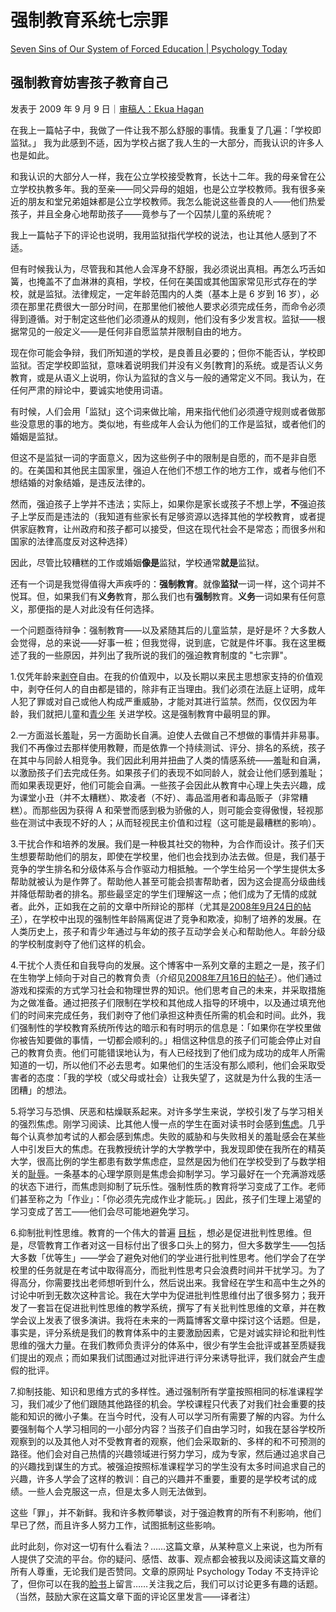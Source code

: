 # 强制教育系统七宗罪

[Seven Sins of Our System of Forced Education | Psychology Today](https://www.psychologytoday.com/us/blog/freedom-learn/200909/seven-sins-our-system-forced-education)

## 强制教育妨害孩子教育自己

发表于 2009 年 9 月 9 日｜[审稿人：Ekua Hagan](https://www.psychologytoday.com/us/docs/editorial-process)

在我上一篇帖子中，我做了一件让我不那么舒服的事情。我重复了几遍：「学校即监狱。」 我为此感到不适，因为学校占据了我人生的一大部分，而我认识的许多人也是如此。

和我认识的大部分人一样，我在公立学校接受教育，长达十二年。我的母亲曾在公立学校执教多年。我的至亲——同父异母的姐姐，也是公立学校教师。我有很多亲近的朋友和堂兄弟姐妹都是公立学校教师。我怎么能说这些善良的人——他们热爱孩子，并且全身心地帮助孩子——竟参与了一个囚禁儿童的系统呢？

我上一篇帖子下的评论也说明，我用监狱指代学校的说法，也让其他人感到了不适。

但有时候我认为，尽管我和其他人会浑身不舒服，我必须说出真相。再怎么巧舌如簧，也掩盖不了血淋淋的真相，学校，任何在美国或其他国家常见形式存在的学校，就是监狱。法律规定，一定年龄范围内的人类（基本上是 6 岁到 16 岁），必须在那里花费很大一部分时间，在那里他们被他人要求必须完成任务，而命令必须得到遵循。对于制定这些他们必须遵从的规则，他们没有多少发言权。监狱——根据常见的一般定义——是任何非自愿监禁并限制自由的地方。

现在你可能会争辩，我们所知道的学校，是良善且必要的；但你不能否认，学校即监狱。否定学校即监狱，意味着说明我们并没有义务[教育]的系统。或是否认义务教育，或是从语义上说明，你认为监狱的含义与一般的通常定义不同。我认为，在任何严肃的辩论中，要诚实地使用词语。

有时候，人们会用「监狱」这个词来做比喻，用来指代他们必须遵守规则或者做那些没意思的事的地方。类似地，有些成年人会认为他们的工作是监狱，或者他们的婚姻是监狱。

但这不是监狱一词的字面意义，因为这些例子中的限制是自愿的，而不是非自愿的。在美国和其他民主国家里，强迫人在他们不想工作的地方工作，或者与他们不想结婚的对象结婚，是违反法律的。

然而，强迫孩子上学并不违法；实际上，如果你是家长或孩子不想上学，**不**强迫孩子上学反而是违法的（我知道有些家长有足够资源以选择其他的学校教育，或者提供家庭教育，让州政府和孩子都可以接受，但这在现代社会不是常态；而很多州和国家的法律高度反对这种选择）

因此，尽管比较糟糕的工作或婚姻**像是**监狱，学校通常**就是**监狱。

还有一个词是我觉得值得大声疾呼的：**强制教育**。就像**监狱**一词一样，这个词并不悦耳。但，如果我们有**义务**教育，那么我们也有**强制**教育。**义务**一词如果有任何意义，那便指的是人对此没有任何选择。

一个问题亟待辩争：强制教育——以及紧随其后的儿童监禁，是好是坏？大多数人会觉得，总的来说——好事一桩；但我觉得，说到底，它就是件坏事。我在这里概述了我的一些原因，并列出了我所说的我们的强迫教育制度的 "七宗罪"。

1.仅凭年龄来[剥夺](https://www.psychologytoday.com/us/basics/denial)自由。在我的价值观中，以及长期以来民主思想家支持的价值观中，剥夺任何人的自由都是错的，除非有正当理由。我们必须在法庭上证明，成年人犯了罪或对自己或他人构成严重威胁，才能对其进行监禁。然而，仅仅因为年龄，我们就把儿童和[青少年](https://www.psychologytoday.com/us/basics/adolescence) 关进学校。这是强制教育中最明显的罪。

2.一方面滋长羞耻，另一方面助长自满。迫使人去做自己不想做的事情并非易事。我们不再像过去那样使用教鞭，而是依靠一个持续测试、评分、排名的系统，孩子在其中与同龄人相竞争。我们因此利用并扭曲了人类的情感系统——羞耻和自满，以激励孩子们去完成任务。如果孩子们的表现不如同龄人，就会让他们感到羞耻；而如果表现更好，他们可能会自满。一些孩子会因此从教育中心理上失去兴趣，成为课堂小丑（并不太糟糕）、欺凌者（不好）、毒品滥用者和毒品贩子（非常糟糕）。而那些因为获得 A 和荣誉而感到极为骄傲的人，则可能会变得傲慢，轻视那些在测试中表现不好的人；从而轻视民主价值和过程（这可能是最糟糕的影响）。

3.干扰合作和培养的发展。我们是一种极其社交的物种，为合作而设计。孩子们天生想要帮助他们的朋友，即使在学校里，他们也会找到办法去做。但是，我们基于竞争的学生排名和分级体系与合作驱动力相抵触。一个学生给另一个学生提供太多帮助就被认为是作弊了。帮助他人甚至可能会损害帮助者，因为这会提高分级曲线并降低帮助者的排名。那些最坚定的学生们理解这一点；他们成为了无情的成就者。此外，正如我在之前的文章中所辩论的那样（尤其是[2008年9月24日的帖子](http://www.psychologytoday.com/blog/freedom-learn/200809/why-we-should-stop-segregating-children-age-part-iii-older-children-are-ex?page=2)），在学校中出现的强制性年龄隔离促进了竞争和欺凌，抑制了培养的发展。在人类历史上，孩子和青少年通过与年幼的孩子互动学会关心和帮助他人。年龄分级的学校制度剥夺了他们这样的机会。

4.干扰个人责任和自我导向的发展。这个博客中一系列文章的主题之一是，孩子们在生物学上倾向于对自己的教育负责（介绍见[2008年7月16日的帖子](http://www.psychologytoday.com/blog/freedom-learn/200807/children-educate-themselves-i-outline-some-the-evidence)）。他们通过游戏和探索的方式学习社会和物理世界的知识。他们思考自己的未来，并采取措施为之做准备。通过把孩子们限制在学校和其他成人指导的环境中，以及通过填充他们的时间来完成任务，我们剥夺了他们承担这种责任所需的机会和时间。此外，我们强制性的学校教育系统所传达的暗示和有时明示的信息是：「如果你在学校里做你被告知要做的事情，一切都会顺利的。」相信这种信息的孩子们可能会停止对自己的教育负责。他们可能错误地认为，有人已经找到了他们成为成功的成年人所需知道的一切，所以他们不必去思考。如果他们的生活没有那么顺利，他们会采取受害者的态度：「我的学校（或父母或社会）让我失望了，这就是为什么我的生活一团糟」的想法。

5.将学习与恐惧、厌恶和枯燥联系起来。对许多学生来说，学校引发了与学习相关的强烈焦虑。刚学习阅读、比其他人慢一点的学生在面对读书时会感到[焦虑](https://www.psychologytoday.com/us/basics/anxiety)。几乎每个认真参加考试的人都会感到焦虑。失败的威胁和与失败相关的羞耻感会在某些人中引发巨大的焦虑。在我教授统计学的大学教学中，我发现即使在我所在的精英大学，很高比例的学生都患有数学焦虑症，显然是因为他们在学校受到了与数学相关的[耻辱](https://www.psychologytoday.com/us/basics/embarrassment)。一条基本的心理学原则是焦虑会抑制学习。学习最好在一个充满游戏感的状态下进行，而焦虑则抑制了玩乐性。强制性质的教育将学习变成了工作。老师们甚至称之为「作业」：「你必须先完成作业才能玩。」因此，孩子们生理上渴望的学习变成了苦工——他们会尽可能地避免学习。

6.抑制批判性思维。教育的一个伟大的普遍 [目标](https://www.psychologytoday.com/us/basics/motivation) ，想必是促进批判性思维。但是，尽管教育工作者对这一目标付出了很多口头上的努力，但大多数学生——包括大多数「优等生」——学会了避免对他们的学业进行批判性思考。他们学会了在学校里的任务就是在考试中取得高分，而批判性思考只会浪费时间并干扰学习。为了得高分，你需要找出老师想听到什么，然后说出来。我曾经在学生和高中生之外的讨论中听到无数次这种言论。我在大学中为促进批判性思维付出了很多努力；我开发了一套旨在促进批判性思维的教学系统，撰写了有关批判性思维的文章，并在教学会议上发表了很多演讲。我将在未来的一两篇博客文章中探讨这个话题。但是，事实是，评分系统是我们的教育体系中的主要激励因素，它是对诚实辩论和批判性思维的强大力量。在我们教师负责评分的体系中，很少有学生会批评或甚至质疑我们提出的观点；而如果我们试图通过对批评进行评分来诱导批评，我们就会产生虚假的批评。

7.抑制技能、知识和思维方式的多样性。通过强制所有学童按照相同的标准课程学习，我们减少了他们跟随其他路径的机会。学校课程只代表了对我们社会重要的技能和知识的微小子集。在当今时代，没有人可以学习所有需要了解的内容。为什么要强制每个人学习相同的一小部分内容？当孩子们自由学习时，如我在瑟谷学校所观察到的以及其他人对不受教育者的观察，他们会采取新的、多样的和不可预测的路径。他们会对自己热情的兴趣领域进行努力学习，成为专家，然后通过追求自己的兴趣找到谋生的方式。被强迫按照标准课程学习的学生没有太多时间追求自己的兴趣，许多人学会了这样的教训：自己的兴趣并不重要，重要的是学校考试的成绩。一些人会克服这一点，但是太多人则无法做到。

这些「罪」，并不新鲜。我和许多教师攀谈，对于强迫教育的所有不利影响，他们早已了然，而且许多人努力工作，试图抵制这些影响。

此时此刻，你对这一切有什么看法？……这篇文章，从某种意义上来说，也为所有人提供了交流的平台。你的疑问、感悟、故事、观点都会被我以及阅读这篇文章的所有人尊重，无论我们是否赞同。文章的原网址 Psychology Today 不支持评论了，但你可以在我的[脸书](https://www.facebook.com/peter.gray.3572)上留言……关注我之后，我们可以讨论更多有趣的话题。（当然，鼓励大家在这篇文章下面的评论区里发言——译者注）